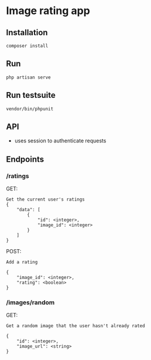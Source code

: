 # Image rating app

## Installation
    
    composer install

## Run

    php artisan serve

## Run testsuite

    vendor/bin/phpunit

## API
* uses session to authenticate requests
 
## Endpoints

### /ratings

GET: 

    Get the current user's ratings
    {
        "data": [
            {
                "id": <integer>,
                "image_id": <integer>
            }
        ]
    }

POST:

    Add a rating
    
    {
        "image_id": <integer>,
        "rating": <boolean>
    }
    
### /images/random

GET:

    Get a random image that the user hasn't already rated
    
    {
        "id": <integer>,
        "image_url": <string>
    }